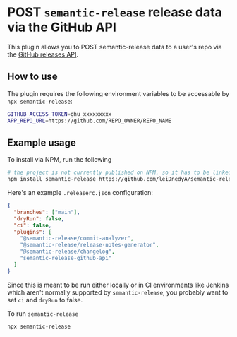 # POST `semantic-release` release data via the GitHub API

This plugin allows you to POST semantic-release data to a user's repo via the [GitHub releases API](https://docs.github.com/en/rest/releases/releases?apiVersion=2022-11-28).

## How to use

The plugin requires the following environment variables to be accessable by `npx semantic-release`:
```bash
GITHUB_ACCESS_TOKEN=ghu_xxxxxxxxx
APP_REPO_URL=https://github.com/REPO_OWNER/REPO_NAME
```

## Example usage

To install via NPM, run the following
```bash
# the project is not currently published on NPM, so it has to be linked via github URL
npm install semantic-release https://github.com/leiDnedyA/semantic-release-github-api -D
```

Here's an example `.releaserc.json` configuration:

```json
{
  "branches": ["main"],
  "dryRun": false,
  "ci": false,
  "plugins": [
    "@semantic-release/commit-analyzer",
    "@semantic-release/release-notes-generator",
    "@semantic-release/changelog",
    "semantic-release-github-api"
  ]
}
```

Since this is meant to be run either locally or in CI environments like Jenkins which aren't normally supported by `semantic-release`, you probably want to set `ci` and `dryRun` to false.

To run `semantic-release`

```bash
npx semantic-release
```
